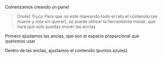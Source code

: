Comenzamos creando un panel

> [!note] Truco
> Para que no esté mareando todo el rato el contenido (se mueve y rota sin querer), se puede utilizar la herramienta mover, que hará que solo puedas mover las anclas

Primero ajustamos las anclas, que son el espacio proporcional que queremos usar

Dentro de las anclas, ajustamos el contenido (puntos azules)